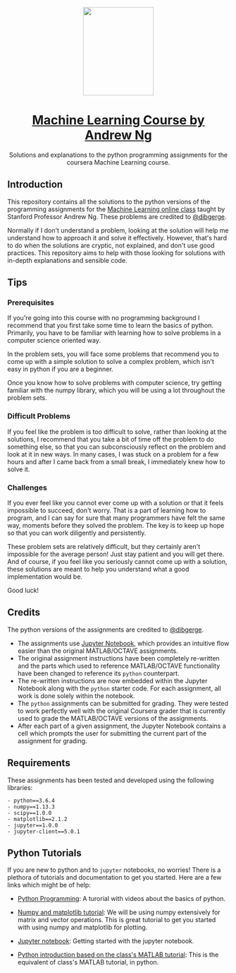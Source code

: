 <p align="center">
    <a href="https://www.coursera.org/learn/machine-learning">
        <img width="160" height="200" src="https://github.com/antz22/ml-coursera-python-solutions/blob/master/machinelearning.jpg">
    </a>
    <a href="https://www.coursera.org/learn/machine-learning">
        <h1 align="center">Machine Learning Course by Andrew Ng</h1>
    </a>
    <p width="70%" align="center">Solutions and explanations to the python programming assignments for the coursera Machine Learning course.</p>
</p>

## Introduction

This repository contains all the solutions to the python versions of the programming assignments for the [Machine Learning online class](https://www.coursera.org/learn/machine-learning) taught by Stanford Professor Andrew Ng. These problems are credited to [@dibgerge](https://github.com/dibgerge/ml-coursera-python-assignments).

Normally if I don't understand a problem, looking at the solution will help me understand how to approach it and solve it effectively. However, that's hard to do when the solutions are cryptic, not explained, and don't use good practices. This repository aims to help with those looking for solutions with in-depth explanations and sensible code. 

## Tips

### Prerequisites

If you're going into this course with no programming background I recommend that you first take some time to learn the basics of python. Primarily, you have to be familiar with learning how to solve problems in a computer science oriented way.

In the problem sets, you will face some problems that recommend you to come up with a simple solution to solve a complex problem, which isn't easy in python if you are a beginner. 

Once you know how to solve problems with computer science, try getting familiar with the numpy library, which you will be using a lot throughout the problem sets.

### Difficult Problems

If you feel like the problem is too difficult to solve, rather than looking at the solutions, I recommend that you take a bit of time off the problem to do something else, so that you can subconsciously reflect on the problem and look at it in new ways. In many cases, I was stuck on a problem for a few hours and after I came back from a small break, I immediately knew how to solve it.

### Challenges

If you ever feel like you cannot ever come up with a solution or that it feels impossible to succeed, don't worry. That is a part of learning how to program, and I can say for sure that many programmers have felt the same way, moments before they solved the problem. The key is to keep up hope so that you can work diligently and persistently.

These problem sets are relatively difficult, but they certainly aren't impossible for the average person! Just stay patient and you will get there. And of course, if you feel like you seriously cannot come up with a solution, these solutions are meant to help you understand what a good implementation would be.

Good luck!

## Credits

The python versions of the assignments are credited to [@dibgerge](https://github.com/dibgerge).

- The assignments use [Jupyter Notebook](http://jupyter-notebook-beginner-guide.readthedocs.io/en/latest/what_is_jupyter.html), which provides an intuitive flow easier than the original MATLAB/OCTAVE assignments.
- The original assignment instructions have been completely re-written and the parts which used to reference MATLAB/OCTAVE functionality have been changed to reference its `python` counterpart.
- The re-written instructions are now embedded within the Jupyter Notebook along with the `python` starter code. For each assignment, all work is done solely within the notebook.
- The `python` assignments can be submitted for grading. They were tested to work perfectly well with the original Coursera grader that is currently used to grade the MATLAB/OCTAVE versions of the assignments. 
- After each part of a given assignment, the Jupyter Notebook contains a cell which prompts the user for submitting the current part of the assignment for grading.  

## Requirements 

These assignments has been tested and developed using the following libraries: 

    - python==3.6.4
    - numpy==1.13.3
    - scipy==1.0.0
    - matplotlib==2.1.2
    - jupyter==1.0.0
    - jupyter-client==5.0.1
    
## Python Tutorials

If you are new to python and to `jupyter` notebooks, no worries! There is a plethora of tutorials and documentation to get you started. Here are a few links which might be of help:

- [Python Programming](https://pythonprogramming.net/introduction-to-python-programming/): A turorial with videos about the basics of python. 

- [Numpy and matplotlib tutorial](http://cs231n.github.io/python-numpy-tutorial/): We will be using numpy extensively for matrix and vector operations. This is great tutorial to get you started with using numpy and matplotlib for plotting.

- [Jupyter notebook](https://medium.com/codingthesmartway-com-blog/getting-started-with-jupyter-notebook-for-python-4e7082bd5d46): Getting started with the jupyter notebook. 

- [Python introduction based on the class's MATLAB tutorial](https://github.com/mstampfer/Coursera-Stanford-ML-Python/blob/master/Coursera%20Stanford%20ML%20Python%20wiki.ipynb): This is the equivalent of class's MATLAB tutorial, in python.
